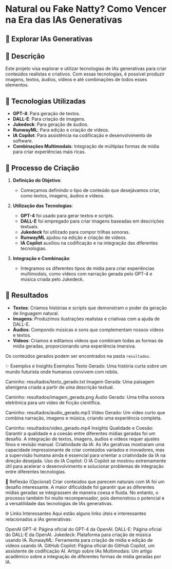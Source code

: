 # Natural ou Fake Natty? Como Vencer na Era das IAs Generativas

## 🚀  Explorar IAs Generativas

## 📒 Descrição

Este projeto visa explorar e utilizar tecnologias de IAs generativas para criar conteúdos realistas e criativos. Com essas tecnologias, é possível produzir imagens, textos, áudios, vídeos e até combinações de todos esses elementos.

## 🤖 Tecnologias Utilizadas

- **GPT-4**: Para geração de textos.
- **DALL-E**: Para criação de imagens.
- **Jukedeck**: Para geração de áudios.
- **RunwayML**: Para edição e criação de vídeos.
- **IA Copilot**: Para assistência na codificação e desenvolvimento de software.
- **Combinações Multimodais**: Integração de múltiplas formas de mídia para criar experiências mais ricas.

## 🧐 Processo de Criação

1. **Definição do Objetivo**:
    - Começamos definindo o tipo de conteúdo que desejávamos criar, como textos, imagens, áudios e vídeos.
    
2. **Utilização das Tecnologias**:
    - **GPT-4** foi usado para gerar textos e scripts.
    - **DALL-E** foi empregado para criar imagens baseadas em descrições textuais.
    - **Jukedeck** foi utilizado para compor trilhas sonoras.
    - **RunwayML** ajudou na edição e criação de vídeos.
    - **IA Copilot** auxiliou na codificação e na integração das diferentes tecnologias.

3. **Integração e Combinação**:
    - Integramos os diferentes tipos de mídia para criar experiências multimodais, como vídeos com narração gerada pelo GPT-4 e música criada pelo Jukedeck.

## 🚀 Resultados

- **Textos**: Criamos histórias e scripts que demonstram o poder da geração de linguagem natural.
- **Imagens**: Produzimos ilustrações realistas e criativas com a ajuda de DALL-E.
- **Áudios**: Compondo músicas e sons que complementam nossos vídeos e textos.
- **Vídeos**: Criamos e editamos vídeos que combinam todas as formas de mídia geradas, proporcionando uma experiência imersiva.

Os conteúdos gerados podem ser encontrados na pasta `resultados`.

✨ Exemplos e Insights
Exemplos
Texto Gerado: Uma história curta sobre um mundo futurista onde humanos convivem com robôs.

Caminho: resultados/texto_gerado.txt
Imagem Gerada: Uma paisagem alienígena criada a partir de uma descrição textual.

Caminho: resultados/imagem_gerada.png
Áudio Gerado: Uma trilha sonora eletrônica para um vídeo de ficção científica.

Caminho: resultados/audio_gerado.mp3
Vídeo Gerado: Um vídeo curto que combina narração, imagens e música, criando uma experiência completa.

Caminho: resultados/video_gerado.mp4
Insights
Qualidade e Coesão: Garantir a qualidade e a coesão entre diferentes mídias geradas foi um desafio. A integração de textos, imagens, áudios e vídeos requer ajustes finos e revisão manual.
Criatividade da IA: As IAs gerativas mostraram uma capacidade impressionante de criar conteúdos variados e inovadores, mas a supervisão humana ainda é essencial para orientar a criatividade da IA na direção desejada.
Uso do IA Copilot: O IA Copilot se mostrou extremamente útil para acelerar o desenvolvimento e solucionar problemas de integração entre diferentes tecnologias.

💭 Reflexão (Opcional)
Criar conteúdos que parecem naturais com IA foi um desafio interessante. A maior dificuldade foi garantir que as diferentes mídias geradas se integrassem de maneira coesa e fluida. No entanto, o processo também foi muito recompensador, pois demonstrou o potencial e a versatilidade das tecnologias de IAs generativas.


🌐 Links Interessantes
Aqui estão alguns links úteis e interessantes relacionados a IAs generativas:

OpenAI GPT-4: Página oficial do GPT-4 da OpenAI.
DALL-E: Página oficial do DALL-E da OpenAI.
Jukedeck: Plataforma para criação de música usando IA.
RunwayML: Ferramenta para criação de mídia e edição de vídeos usando IA.
GitHub Copilot: Página oficial do GitHub Copilot, um assistente de codificação AI.
Artigo sobre IAs Multimodais: Um artigo acadêmico sobre a integração de diferentes formas de mídia geradas por IA.
